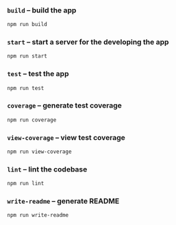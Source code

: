 ### `build` – build the app

```sh
npm run build
```

### `start` – start a server for the developing the app

```sh
npm run start
```

### `test` – test the app

```sh
npm run test
```

### `coverage` – generate test coverage

```sh
npm run coverage
```

### `view-coverage` – view test coverage

```sh
npm run view-coverage
```

### `lint` – lint the codebase

```sh
npm run lint
```

### `write-readme` – generate README

```sh
npm run write-readme
```
